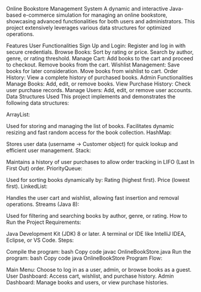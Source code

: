 Online Bookstore Management System
A dynamic and interactive Java-based e-commerce simulation for managing an online bookstore, showcasing advanced functionalities for both users and administrators. This project extensively leverages various data structures for optimized operations.

Features
User Functionalities
Sign Up and Login: Register and log in with secure credentials.
Browse Books:
Sort by rating or price.
Search by author, genre, or rating threshold.
Manage Cart:
Add books to the cart and proceed to checkout.
Remove books from the cart.
Wishlist Management:
Save books for later consideration.
Move books from wishlist to cart.
Order History:
View a complete history of purchased books.
Admin Functionalities
Manage Books:
Add, edit, or remove books.
View Purchase History:
Check user purchase records.
Manage Users:
Add, edit, or remove user accounts.
Data Structures Used
This project implements and demonstrates the following data structures:

ArrayList:

Used for storing and managing the list of books.
Facilitates dynamic resizing and fast random access for the book collection.
HashMap:

Stores user data (username -> Customer object) for quick lookup and efficient user management.
Stack:

Maintains a history of user purchases to allow order tracking in LIFO (Last In First Out) order.
PriorityQueue:

Used for sorting books dynamically by:
Rating (highest first).
Price (lowest first).
LinkedList:

Handles the user cart and wishlist, allowing fast insertion and removal operations.
Streams (Java 8):

Used for filtering and searching books by author, genre, or rating.
How to Run the Project
Requirements:

Java Development Kit (JDK) 8 or later.
A terminal or IDE like IntelliJ IDEA, Eclipse, or VS Code.
Steps:

Compile the program:
bash
Copy code
javac OnlineBookStore.java
Run the program:
bash
Copy code
java OnlineBookStore
Program Flow:

Main Menu:
Choose to log in as a user, admin, or browse books as a guest.
User Dashboard:
Access cart, wishlist, and purchase history.
Admin Dashboard:
Manage books and users, or view purchase histories.
